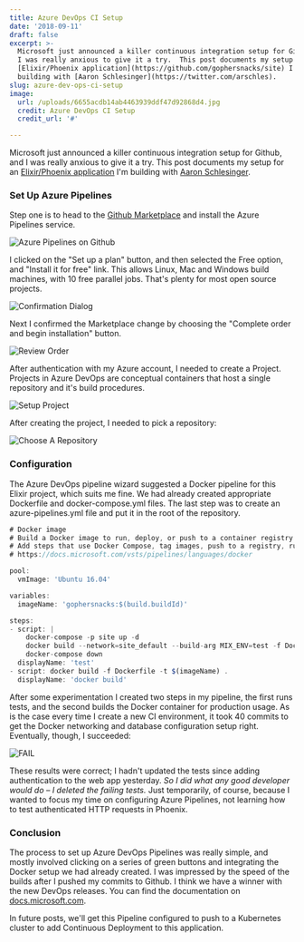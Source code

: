 ```yaml
---
title: Azure DevOps CI Setup
date: '2018-09-11'
draft: false
excerpt: >-
  Microsoft just announced a killer continuous integration setup for Github, and
  I was really anxious to give it a try.  This post documents my setup for an
  [Elixir/Phoenix application](https://github.com/gophersnacks/site) I'm
  building with [Aaron Schlesinger](https://twitter.com/arschles).
slug: azure-dev-ops-ci-setup
image:
  url: /uploads/6655acdb14ab4463939ddf47d92868d4.jpg
  credit: Azure DevOps CI Setup
  credit_url: '#'

---
```


Microsoft just announced a killer continuous integration setup for Github, and I was really anxious to give it a try.  This post documents my setup for an [Elixir/Phoenix application](https://github.com/gophersnacks/site) I'm building with [Aaron Schlesinger](https://twitter.com/arschles).

### Set Up Azure Pipelines

Step one is to head to the [Github Marketplace](https://github.com/marketplace/azure-pipelines) and install the Azure Pipelines service.

![Azure Pipelines on Github](https://content.brian.dev/uploads/3d79ad4e82704fa381a8f32af094b91f.png)

I clicked on the "Set up a plan" button, and then selected the Free option, and "Install it for free" link.  This allows Linux, Mac and Windows build machines, with 10 free parallel jobs.  That's plenty for most open source projects.

![Confirmation Dialog](https://content.brian.dev/uploads/84e39a4b6bc54504b6c7a9661d211c4d.png)

Next I confirmed the Marketplace change by choosing the "Complete order and begin installation" button.

![Review Order](https://content.brian.dev/uploads/3261b755243c466ba2072d618f7e0aa7.png)

After authentication with my Azure account, I needed to create a Project.  Projects in Azure DevOps are conceptual containers that host a single repository and it's build procedures.

![Setup Project](https://content.brian.dev/uploads/e2c4441bab0540e9bcbefc2b52b15c3e.png)

After creating the project, I needed to pick a repository:

![Choose A Repository](https://content.brian.dev/uploads/d2cb837e0c7d4eac98c6eb2f0fd9d3a0.png)

### Configuration

The Azure DevOps pipeline wizard suggested a Docker pipeline for this Elixir project, which suits me fine.  We had already created appropriate Dockerfile and docker-compose.yml files.  The last step was to create an azure-pipelines.yml file and put it in the root of the repository.

```javascript
# Docker image
# Build a Docker image to run, deploy, or push to a container registry.
# Add steps that use Docker Compose, tag images, push to a registry, run an image, and more:
# https://docs.microsoft.com/vsts/pipelines/languages/docker

pool:
  vmImage: 'Ubuntu 16.04'

variables:
  imageName: 'gophersnacks:$(build.buildId)'

steps:
- script: |
    docker-compose -p site up -d
    docker build --network=site_default --build-arg MIX_ENV=test -f Dockerfile.test .
    docker-compose down
  displayName: 'test'
- script: docker build -f Dockerfile -t $(imageName) .
  displayName: 'docker build'
 ```

 After some experimentation I created two steps in my pipeline, the first runs tests, and the second builds the Docker container for production usage.  As is the case every time I create a new CI environment, it took 40 commits to get the Docker networking and database configuration setup right.  Eventually, though, I succeeded:
 
 ![FAIL](https://content.brian.dev/uploads/512fbfeeead148ada3b15c495993b143.png)

 These results were correct; I hadn't updated the tests since adding authentication to the web app yesterday.  *So I did what any good developer would do – I deleted the failing tests.*  Just temporarily, of course, because I wanted to focus my time on configuring Azure Pipelines, not learning how to test authenticated HTTP requests in Phoenix.

### Conclusion

The process to set up Azure DevOps Pipelines was really simple, and mostly involved clicking on a series of green buttons and integrating the Docker setup we had already created.  I was impressed by the speed of the builds after I pushed my commits to Github.  I think we have a winner with the new DevOps releases.  You can find the documentation on [docs.microsoft.com](https://cda.ms/F8).

In future posts, we'll get this Pipeline configured to push to a Kubernetes cluster to add Continuous Deployment to this application.
